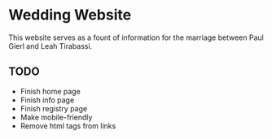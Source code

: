 # Wedding Website
This website serves as a fount of information for the marriage between Paul Gierl and Leah Tirabassi.

## TODO
- Finish home page
- Finish info page
- Finish registry page
- Make mobile-friendly
- Remove html tags from links
